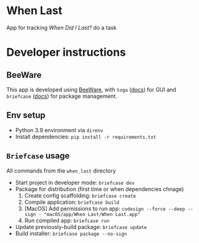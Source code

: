 When Last
=====


App for tracking _When Did I Last?_ do a task

# Developer instructions

## BeeWare
This app is developed using [BeeWare](https://docs.beeware.org/en/latest/index.html),
with `toga` ([docs](https://toga.readthedocs.io/en/latest/index.html)) for GUI and 
`briefcase` ([docs](https://briefcase.readthedocs.io/en/latest/)) for package management.

## Env setup
- Python 3.9 environment via `direnv`
- Install dependencies: `pip install -r requirements.txt`

## `Briefcase` usage

All commands from the `when_last` directory

- Start project in developer mode: `briefcase dev`
- Package for distribution (first time or when dependencies chnage)
    1. Create config scaffolding: `briefcase create`
    1. Compile application: `briefcase build`
    1. [MacOS] Add permissions to run app: `codesign --force --deep --sign - "macOS/app/When Last/When Last.app"`
    1. Run compiled app: `briefcase run`
- Update previously-build package: `briefcase update`
- Build installer: `briefcase package --no-sign`
